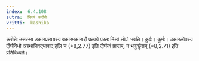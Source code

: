 ```yaml
---
index:  6.4.108
sutra:  नित्यं करोतेः
vritti:  kashika 
---
```


करोतेः उत्तरस्य उकारप्रत्ययस्य वकारमकारादौ प्रत्यये परतः नित्यं लोपो भवति। कुर्वः। कुर्मः। उकारलोपस्य दीर्घविधौ अस्थानिवद्भावाद् हलि च (*8,2.77) इति दीर्घत्वं प्राप्तम्, न भकुर्छुराम् (*8,2.71) इति प्रतिषिध्यते।

